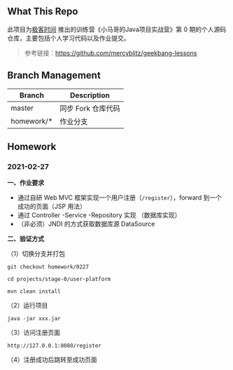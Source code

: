 ## What This Repo

此项目为[极客时间](https://time.geekbang.org/) 推出的训练营《小马哥的Java项目实战营》第 0 期的个人源码仓库，主要包括个人学习代码以及作业提交。

>参考链接：https://github.com/mercyblitz/geekbang-lessons

## Branch Management

| Branch     | Description        |
| ---------- | ------------------ |
| master     | 同步 Fork 仓库代码 |
| homework/* | 作业分支           |

## Homework

### 2021-02-27

**一、作业要求**

- 通过自研 Web MVC 框架实现一个用户注册（`/register`），forward 到一个成功的页面（JSP 用法）
- 通过 Controller -Service -Repository 实现 （数据库实现）
- （非必须）JNDI 的方式获取数据库源 DataSource

**二、验证方式**

（1）切换分支并打包

```shell
git checkout homework/0227

cd projects/stage-0/user-platform

mvn clean install
```

（2）运行项目

```
java -jar xxx.jar
```

（3）访问注册页面

```shell
http://127.0.0.1:8080/register
```

（4）注册成功后跳转至成功页面

